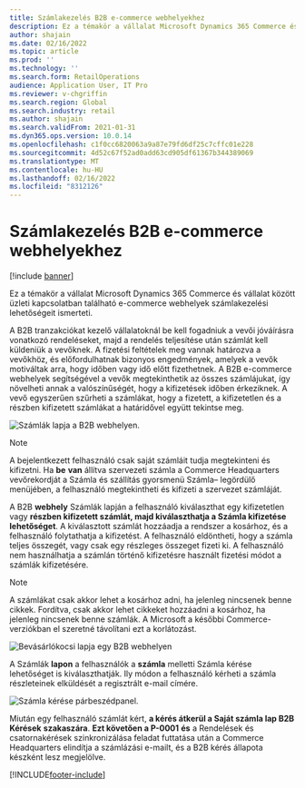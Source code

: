 ```yaml
---
title: Számlakezelés B2B e-commerce webhelyekhez
description: Ez a témakör a vállalat Microsoft Dynamics 365 Commerce és vállalat között üzleti kapcsolatban található e-commerce webhelyek számlakezelési lehetőségeit ismerteti.
author: shajain
ms.date: 02/16/2022
ms.topic: article
ms.prod: ''
ms.technology: ''
ms.search.form: RetailOperations
audience: Application User, IT Pro
ms.reviewer: v-chgriffin
ms.search.region: Global
ms.search.industry: retail
ms.author: shajain
ms.search.validFrom: 2021-01-31
ms.dyn365.ops.version: 10.0.14
ms.openlocfilehash: c1f0cc6820063a9a87e79fd6df25c7cffc01e228
ms.sourcegitcommit: 4d52c67f52ad0add63cd905df61367b344389069
ms.translationtype: MT
ms.contentlocale: hu-HU
ms.lasthandoff: 02/16/2022
ms.locfileid: "8312126"
---
```

# <a name="invoice-management-for-b2b-e-commerce-websites"></a>Számlakezelés B2B e-commerce webhelyekhez

[!include [banner](../../includes/banner.md)]

Ez a témakör a vállalat Microsoft Dynamics 365 Commerce és vállalat között üzleti kapcsolatban található e-commerce webhelyek számlakezelési lehetőségeit ismerteti.

A B2B tranzakciókat kezelő vállalatoknál be kell fogadniuk a vevői jóváírásra vonatkozó rendeléseket, majd a rendelés teljesítése után számlát kell küldeniük a vevőknek. A fizetési feltételek meg vannak határozva a vevőkhöz, és előfordulhatnak bizonyos engedmények, amelyek a vevők motiváltak arra, hogy időben vagy idő előtt fizethetnek. A B2B e-commerce webhelyek segítségével a vevők megtekinthetik az összes számlájukat, így növelheti annak a valószínűségét, hogy a kifizetések időben érkeziknek. A vevő egyszerűen szűrheti a számlákat, hogy a fizetett, a kifizetetlen és a részben kifizetett számlákat a határidővel együtt tekintse meg.

![Számlák lapja a B2B webhelyen.](../media/ViewInvoices.png)

> [!NOTE]
> A bejelentkezett felhasználó csak saját számláit tudja megtekinteni és kifizetni. Ha **be** **van** állítva szervezeti számla a Commerce Headquarters vevőrekordját a Számla és szállítás gyorsmenü Számla– legördülő menüjében, a felhasználó megtekintheti és kifizeti a szervezet számláját.

A B2B **webhely** Számlák lapján a felhasználó kiválaszthat egy kifizetetlen vagy **részben kifizetett számlát, majd kiválaszthatja a Számla kifizetése lehetőséget**. A kiválasztott számlát hozzáadja a rendszer a kosárhoz, és a felhasználó folytathatja a kifizetést. A felhasználó eldöntheti, hogy a számla teljes összegét, vagy csak egy részleges összeget fizeti ki. A felhasználó nem használhatja a számlán történő kifizetésre használt fizetési módot a számlák kifizetésére.

> [!NOTE]
> A számlákat csak akkor lehet a kosárhoz adni, ha jelenleg nincsenek benne cikkek. Fordítva, csak akkor lehet cikkeket hozzáadni a kosárhoz, ha jelenleg nincsenek benne számlák. A Microsoft a későbbi Commerce-verziókban el szeretné távolítani ezt a korlátozást.

![Bevásárlókocsi lapja egy B2B webhelyen](../media/PayInvoice.png)

A Számlák **lapon** a felhasználók a **számla** melletti Számla kérése lehetőséget is kiválaszthatják. Ily módon a felhasználó kérheti a számla részleteinek elküldését a regisztrált e-mail címére.

![Számla kérése párbeszédpanel.](../media/RequestInvoice2.png)

Miután egy felhasználó számlát kért, **a kérés átkerül a Saját számla lap B2B Kérések** **szakaszára**. **Ezt követően a P-0001** **és** a Rendelések és csatornakérések szinkronizálása feladat futtatása után a Commerce Headquarters elindítja a számlázási e-mailt, és a B2B kérés állapota készként lesz megjelölve.

[!INCLUDE[footer-include](../../includes/footer-banner.md)]
